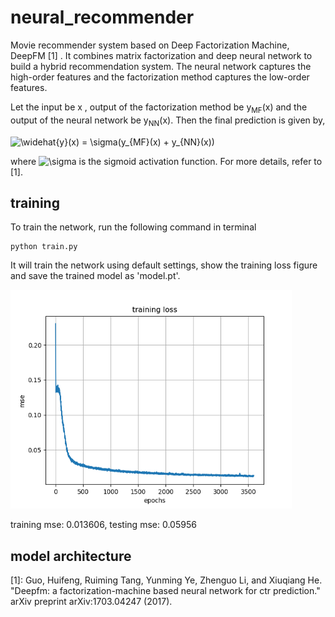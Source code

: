 # neural_recommender
Movie recommender system based on Deep Factorization Machine, DeepFM [1] . It combines matrix factorization and deep neural network to build a hybrid recommendation system. The neural network captures the high-order features and the factorization method captures the low-order features. 



Let the input be x , output of the factorization method be y<sub>MF</sub>(x) and the output of the neural network be y<sub>NN</sub>(x). Then the final prediction is given by,

<img src="http://latex.codecogs.com/gif.latex?\widehat{y}(x)&space;=&space;\sigma(y_{MF}(x)&space;&plus;&space;y_{NN}(x))" title="\widehat{y}(x) = \sigma(y_{MF}(x) + y_{NN}(x))" />

where <img src="http://latex.codecogs.com/gif.latex?\sigma" title="\sigma" /> is the sigmoid activation function. For more details, refer to [1].


## training
To train the network, run the following command in terminal
```
python train.py 
```
It will train the network using default settings, show the training loss figure and save the trained model as 'model.pt'.

<img src="https://github.com/sbrsarkar/neural_recommender/blob/master/loss.png" alt="training loss" width="450" height="350">

training mse: 0.013606, testing mse: 0.05956

## model architecture





[1]: Guo, Huifeng, Ruiming Tang, Yunming Ye, Zhenguo Li, and Xiuqiang He. "Deepfm: a factorization-machine based neural network for ctr prediction." arXiv preprint arXiv:1703.04247 (2017).
